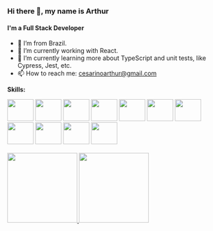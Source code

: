 ### Hi there 👋, my name is Arthur
#### I'm a Full Stack Developer







- :house_with_garden: I’m from Brazil.
- 🔭 I’m currently working with React.
- 🌱 I’m currently learning more about TypeScript and unit tests, like Cypress, Jest, etc. 
- 📫 How to reach me: cesarinoarthur@gmail.com

**Skills:** 
<br>
<div>
  <img src="https://cdn.jsdelivr.net/gh/devicons/devicon/icons/react/react-original-wordmark.svg" height="50" width="60"/>
  <img src="https://cdn.jsdelivr.net/gh/devicons/devicon/icons/html5/html5-plain-wordmark.svg" height="50" width="60"/>
  <img src="https://cdn.jsdelivr.net/gh/devicons/devicon/icons/css3/css3-plain-wordmark.svg" height="50" width="60"/>
  <img src="https://cdn.jsdelivr.net/gh/devicons/devicon/icons/typescript/typescript-original.svg" height="50" width="60"/>
  <img src="https://cdn.jsdelivr.net/gh/devicons/devicon/icons/javascript/javascript-original.svg" height="50" width="60"/>
  <img src="https://cdn.jsdelivr.net/gh/devicons/devicon/icons/nodejs/nodejs-original.svg" height="50" width="60"/>
  <img src="https://cdn.jsdelivr.net/gh/devicons/devicon/icons/postgresql/postgresql-plain-wordmark.svg" height="50" width="60"/>
  <img src="https://cdn.jsdelivr.net/gh/devicons/devicon/icons/mysql/mysql-original.svg" height="50" width="60"/>
  <img src="https://github.com/typeorm.png?s=20" height="50" width="60"/>
  <img src="https://github.com/prisma.png?s=20" height="50" width="60"/>
  <img src="https://github.com/docker.png?s=20" height="50" width="60"/>
</div>
<br>
<div>
  <a href="https://github.com/arthurfcs98">
  <img height="160em" src="https://github-readme-stats.vercel.app/api/top-langs/?username=arthurfcs98&layout=compact&langs_count=7&theme=dracula"/>
  <img height="160em" src="https://github-readme-stats.vercel.app/api?username=arthurfcs98&show_icons=true&theme=dracula&include_all_commits=true&count_private=true"/>
</div>
